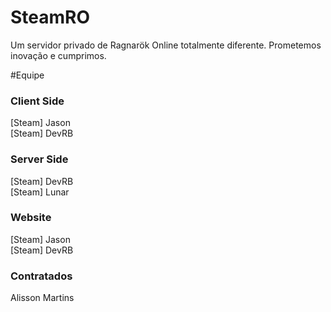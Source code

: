 # SteamRO
Um servidor privado de Ragnarök Online totalmente diferente. Prometemos inovação e cumprimos.

#Equipe
<h3>Client Side</h3>
[Steam] Jason<br/>
[Steam] DevRB

<h3>Server Side</h3>
[Steam] DevRB<br/>
[Steam] Lunar

<h3>Website</h3>
[Steam] Jason<br/>
[Steam] DevRB

<h3>Contratados</h3>
Alisson Martins

